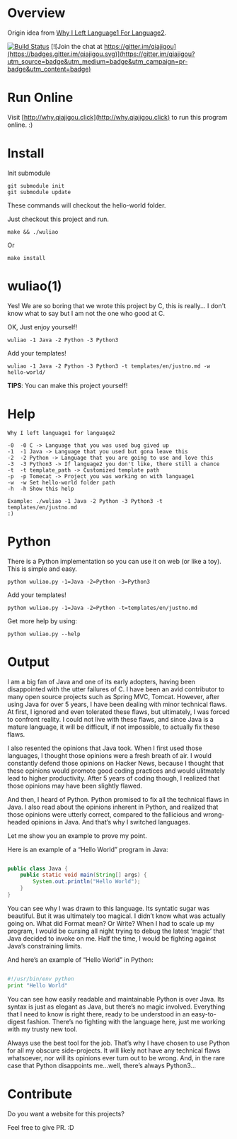 # Overview

Origin idea from [Why I Left Language1 For Language2](https://medium.com/@igorhorst/why-i-left-language-1-for-language-2-1d2fa418cd4c#.jn9fhmhn8).

[![Build Status](https://travis-ci.org/qiajigou/why-I-left-language1-for-language2.svg?branch=master)](https://travis-ci.org/qiajigou/why-I-left-language1-for-language2) [![Join the chat at https://gitter.im/qiajigou](https://badges.gitter.im/qiajigou.svg)](https://gitter.im/qiajigou?utm_source=badge&utm_medium=badge&utm_campaign=pr-badge&utm_content=badge)


# Run Online

Visit [http://why.qiajigou.click](http://why.qiajigou.click) to run this program online. :)

# Install

Init submodule

```
git submodule init
git submodule update
```

These commands will checkout the hello-world folder.

Just checkout this project and run.

```
make && ./wuliao
```

Or

```
make install
```

# wuliao(1)

Yes! We are so boring that we wrote this project by C, this is really... I don't know what to say but I am not the one who good at C.

OK, Just enjoy yourself!

```
wuliao -1 Java -2 Python -3 Python3
```

Add your templates!

```
wuliao -1 Java -2 Python -3 Python3 -t templates/en/justno.md -w hello-world/
```

**TIPS**: You can make this project yourself!

# Help

```
Why I left language1 for language2

-0  -0 C -> Language that you was used bug gived up
-1  -1 Java -> Language that you used but gona leave this
-2  -2 Python -> Language that you are going to use and love this
-3  -3 Python3 -> If language2 you don't like, there still a chance
-t  -t template_path -> Customized template path
-p  -p Tomecat -> Project you was working on with language1
-w  -w Set hello-world folder path
-h  -h Show this help

Example: ./wuliao -1 Java -2 Python -3 Python3 -t templates/en/justno.md
:)
```

# Python

There is a Python implementation so you can use it on web (or like a toy). This is simple and easy.

```
python wuliao.py -1=Java -2=Python -3=Python3
```

Add your templates!

```
python wuliao.py -1=Java -2=Python -t=templates/en/justno.md
```

Get more help by using:

```
python wuliao.py --help
```

# Output

I am a big fan of Java and one of its early adopters, having been disappointed with the utter failures of C. I have been an avid contributor to many open source projects such as Spring MVC, Tomcat. However, after using Java for over 5 years, I have been dealing with minor technical flaws. At first, I ignored and even tolerated these flaws, but ultimately, I was forced to confront reality. I could not live with these flaws, and since Java is a mature language, it will be difficult, if not impossible, to actually fix these flaws.

I also resented the opinions that Java took. When I first used those languages, I thought those opinions were a fresh breath of air. I would constantly defend those opinions on Hacker News, because I thought that these opinions would promote good coding practices and would ulitmately lead to higher productivity. After 5 years of coding though, I realized that those opinions may have been slightly flawed.

And then, I heard of Python. Python promised to fix all the technical flaws in Java. I also read about the opinions inherent in Python, and realized that those opinions were utterly correct, compared to the fallicious and wrong-headed opinions in Java. And that’s why I switched languages.

Let me show you an example to prove my point.

Here is an example of a “Hello World” program in Java:

```Java

public class Java {
    public static void main(String[] args) {
        System.out.println("Hello World");
    }
}

```

You can see why I was drawn to this language. Its syntatic sugar was beautiful. But it was ultimately too magical. I didn’t know what was actually going on. What did Format mean? Or Write? When I had to scale up my program, I would be cursing all night trying to debug the latest ‘magic’ that Java decided to invoke on me. Half the time, I would be fighting against Java’s constraining limits.

And here’s an example of “Hello World” in Python:

```Python

#!/usr/bin/env python
print "Hello World"

```

You can see how easily readable and maintainable Python is over Java. Its syntax is just as elegant as Java, but there’s no magic involved. Everything that I need to know is right there, ready to be understood in an easy-to-digest fashion. There’s no fighting with the language here, just me working with my trusty new tool.

Always use the best tool for the job. That’s why I have chosen to use Python for all my obscure side-projects. It will likely not have any technical flaws whatsoever, nor will its opinions ever turn out to be wrong. And, in the rare case that Python disappoints me…well, there’s always Python3…

# Contribute

Do you want a website for this projects?

Feel free to give PR. :D
